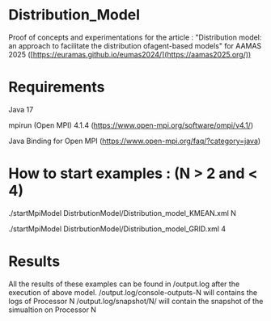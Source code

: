 # Distribution_Model

Proof of concepts and experimentations for the article : "Distribution model: an approach to facilitate the distribution ofagent-based models" for AAMAS 2025 ([https://euramas.github.io/eumas2024/](https://aamas2025.org/))

# Requirements  
Java 17

mpirun (Open MPI) 4.1.4 (https://www.open-mpi.org/software/ompi/v4.1/)

Java Binding for Open MPI (https://www.open-mpi.org/faq/?category=java)

# How to start examples : (N > 2 and < 4)

./startMpiModel DistrbutionModel/Distribution_model_KMEAN.xml N

./startMpiModel DistrbutionModel/Distribution_model_GRID.xml 4

# Results 

All the results of these examples can be found in /output.log after the execution of above model.
/output.log/console-outputs-N will contains the logs of Processor N
/output.log/snapshot/N/ will contain the snapshot of the simualtion on Processor N
